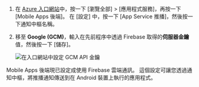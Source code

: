 
1. 在 [Azure 入口網站](https://portal.azure.com/)中，按一下 [瀏覽全部] > [應用程式服務]，再按一下 [Mobile Apps 後端]。 在 [設定] 中，按一下 [App Service 推播]，然後按一下通知中樞名稱。
2. 移至 **Google (GCM)**，輸入在先前程序中透過 Firebase 取得的**伺服器金鑰**值，然後按一下 [儲存]。

    ![在入口網站中設定 GCM API 金鑰](./media/app-service-mobile-android-configure-push/mobile-push-api-key.png)

Mobile Apps 後端現已設定成使用 Firebase 雲端通訊。 這個設定可讓您透過通知中樞，將推播通知傳送到在 Android 裝置上執行的應用程式。

<!-- URLs. -->


<!-- images -->
